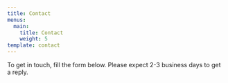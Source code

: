 ```yaml
---
title: Contact
menus:
  main:
    title: Contact
    weight: 5
template: contact
---
```


To get in touch, fill the form below. Please expect 2-3 business days to get a reply.
